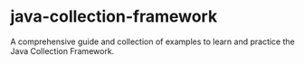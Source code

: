 # java-collection-framework
 A comprehensive guide and collection of examples to learn and practice the Java Collection Framework.
